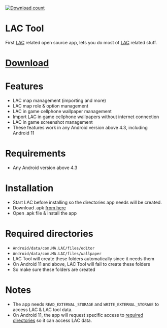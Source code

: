 [![Download count](https://img.shields.io/github/downloads/aliernfrog/lac-tool/total.svg)]()
# LAC Tool
First <a href="https://play.google.com/store/apps/details?id=com.MA.LAC">LAC</a> related open source app, lets you do most of <a href="https://play.google.com/store/apps/details?id=com.MA.LAC">LAC</a> related stuff.

# <a href="https://github.com/aliernfrog/lac-tool/releases">Download</a>

# Features
- LAC map management (importing and more)
- LAC map role & option management
- LAC in game cellphone wallpaper management
- Import LAC in game cellphone wallpapers without internet connection
- LAC in game screenshot management
- These features work in any Android version above 4.3, including Android 11

# Requirements
- Any Android version above 4.3

# Installation
- Start LAC before installing so the directories app needs will be created.
- Download .apk <a href="https://github.com/aliernfrog/lac-tool/releases">from here</a>
- Open .apk file & install the app

# Required directories
- `Android/data/com.MA.LAC/files/editor`
- `Android/data/com.MA.LAC/files/wallpaper`
- LAC Tool will create these folders automatically since it needs them
- On Android 11 and above, LAC Tool will fail to create these folders
- So make sure these folders are created

# Notes
- The app needs `READ_EXTERNAL_STORAGE` and `WRITE_EXTERNAL_STORAGE` to access LAC & LAC tool data.
- On Android 11, the app will request specific access to <a href="#required-directories">required directories</a> so it can access LAC data.
